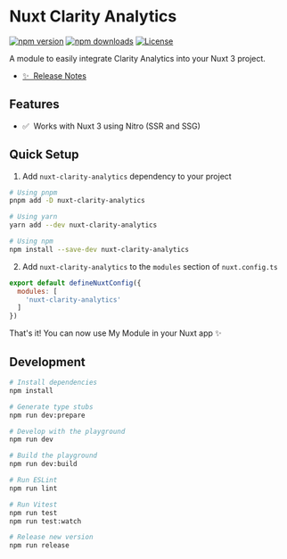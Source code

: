# Nuxt Clarity Analytics

[![npm version][npm-version-src]][npm-version-href]
[![npm downloads][npm-downloads-src]][npm-downloads-href]
[![License][license-src]][license-href]

A module to easily integrate Clarity Analytics into your Nuxt 3 project.

- [✨ &nbsp;Release Notes](https://github.com/Barbapapazes/nuxt-clarity-analytics/releases)
<!-- - [📖 &nbsp;Documentation](https://example.com) -->

## Features

<!-- Highlight some of the features your module provide here -->
- ✅ &nbsp;Works with Nuxt 3 using Nitro (SSR and SSG)

## Quick Setup

1. Add `nuxt-clarity-analytics` dependency to your project

```bash
# Using pnpm
pnpm add -D nuxt-clarity-analytics

# Using yarn
yarn add --dev nuxt-clarity-analytics

# Using npm
npm install --save-dev nuxt-clarity-analytics
```

2. Add `nuxt-clarity-analytics` to the `modules` section of `nuxt.config.ts`

```js
export default defineNuxtConfig({
  modules: [
    'nuxt-clarity-analytics'
  ]
})
```

That's it! You can now use My Module in your Nuxt app ✨

## Development

```bash
# Install dependencies
npm install

# Generate type stubs
npm run dev:prepare

# Develop with the playground
npm run dev

# Build the playground
npm run dev:build

# Run ESLint
npm run lint

# Run Vitest
npm run test
npm run test:watch

# Release new version
npm run release
```

<!-- Badges -->
[npm-version-src]: https://img.shields.io/npm/v/nuxt-clarity-analytics/latest.svg?style=flat&colorA=18181B&colorB=28CF8D
[npm-version-href]: https://npmjs.com/package/nuxt-clarity-analytics

[npm-downloads-src]: https://img.shields.io/npm/dm/nuxt-clarity-analytics.svg?style=flat&colorA=18181B&colorB=28CF8D
[npm-downloads-href]: https://npmjs.com/package/nuxt-clarity-analytics

[license-src]: https://img.shields.io/npm/l/nuxt-clarity-analytics.svg?style=flat&colorA=18181B&colorB=28CF8D
[license-href]: https://npmjs.com/package/nuxt-clarity-analytics
